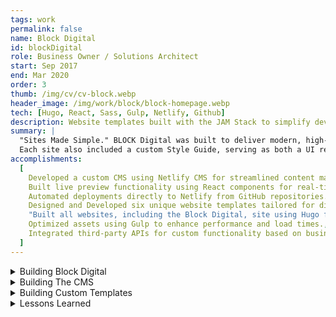 ```yaml
---
tags: work
permalink: false
name: Block Digital
id: blockDigital
role: Business Owner / Solutions Architect
start: Sep 2017
end: Mar 2020
order: 3
thumb: /img/cv/cv-block.webp
header_image: /img/work/block/block-homepage.webp
tech: [Hugo, React, Sass, Gulp, Netlify, Github]
description: Website templates built with the JAM Stack to simplify development and content management.
summary: |
  "Sites Made Simple." BLOCK Digital was built to deliver modern, high-performance, and lightweight websites using JAMstack technologies. At its core, BLOCK leveraged the Hugo Static Site Generator, where I developed reusable components—or “blocks”—that could be referenced in Markdown files to generate pages dynamically. The sites were deployed via Netlify, with a fully editable CMS powered by Netlify CMS and React.js.<br>
  Each site also included a custom Style Guide, serving as both a UI reference for clients and a developer-friendly resource with code examples, ensuring seamless content management and scalability. There were many aspects to this project but in the details below I go through what I believe are the key points that were worth sharing.
accomplishments:
  [
    Developed a custom CMS using Netlify CMS for streamlined content management.,
    Built live preview functionality using React components for real-time content editing.,
    Automated deployments directly to Netlify from GitHub repositories.,
    Designed and Developed six unique website templates tailored for different business needs.,
    "Built all websites, including the Block Digital, site using Hugo for speed and flexibility.",
    Optimized assets using Gulp to enhance performance and load times.,
    Integrated third-party APIs for custom functionality based on business requirements.,
  ]
---
```


<!-- Details -->
<details>
    <summary>Building Block Digital</summary>
    <div class="details-content">
        <div class="detail-image-wrapper" data-scrollable="true">
            <div class="scroll-container" tabindex="0" role="region" aria-label="Scrollable image content">
                <img src="/img/work/block/block-homepage.webp" alt="Block Digital website" loading="lazy">
            </div>
            <div class="scroll-indicator">
                <em><span class="sr-only">This Section is</span> Scrollable</em>
            </div>
        </div>
        <h3>Forming the Idea</h3>
        <p>
            I wanted to create a faster, simpler, and cheaper way to develop and deploy sites for small businesses. I wanted to avoid the headache of developing and maintaining Wordpress sites. Scaling this into a viable business was my first goal, but my second goal was to experiment with <strong>JAMstack</strong> technologies and see exactly what was possible. I wanted to "productize" web services. The main product being website development. Other services I wanted to offer were:
        </p>
        <ul role="list">
            <li>Web Design</li>
            <li>Brand Strategy</li>
            <li>Digital Marketing</li>
            <li>Site Audits</li>
        </ul>
        <p>
            Web Design would be provided by the <a href="https://www.manypixels.co/" title="Go to ManyPixels website" target="_blank">ManyPixels</a> design agency. I leaned on my own professional experience to provide Brand Strategy and Site Audits. The idea was to work with clients to identify the goal of their existing site or brand and provide advice on how to best communicate that to their customers. For all design updates to their existing brand or site, I would lean on <strong>ManyPixels</strong>. 
        </p>
        <p>
            Digital Marketing involved providing a social media content strategy and a paid ad strategy, with the help of my better half, <strong>Celeste Fondeur</strong>, who has professional experience as a content writer and social media strategist.
        </p>
        <div class="detail-image-wrapper" data-scrollable="true">
            <div class="scroll-container" tabindex="0" role="region" aria-label="Scrollable image content">
                <img src="/img/work/block/blockPlans.webp" alt="Block Digital website" loading="lazy">
            </div>
            <div class="scroll-indicator">
                <em><span class="sr-only">This Section is</span> Scrollable</em>
            </div>
        </div>
        <h3>How Tech Informed Pricing</h3>
        <p>
            The goal of the pricing strategy was to market for volume. With a lower price point, I would be able to gain more clients. The turnaround time would be much faster given the simpler tech stack. I would utilize <strong>ManyPixels</strong> to create templates that would fit most small business needs.
        </p>
        <p>
            I would upsell based on the number of revisions, which I priced as "Site Monitoring." If the customer wanted something completely custom-built, the price was determined after a conversation with them. This could include, and in fact did, working with customers who had completely different tech stacks and tech needs.
        </p>
        <h3>Choosing the JAMStack</h3>
        <p>
            The <strong>JAMstack</strong> (JavaScript, APIs, and Markdown) is a modern web architecture commonly used with <strong>static site generators</strong> like <a href="https://gohugo.io/" title="Go To Hugo Website" target="_blank">Hugo</a> and <a href="https://www.11ty.dev/" title="Go To 11ty Website" target="_blank">11ty</a>. These tools convert Markdown files into HTML at build time, eliminating the need for a server-side language like <abbr title="Personal Home Page Hypertext Preprocessor">PHP</abbr>. This approach allows for reusable templates and a highly efficient deployment process.
        </p>
        <p>
            To deploy these sites, I simply pushed each project to a dedicated <strong>GitHub repository</strong> and connected it to <strong>Netlify</strong>. With minimal setup, any updates pushed to GitHub would trigger an automatic build and deployment.
        </p>
        <p>
            Netlify also provided a <strong>Git-based CMS</strong>, originally called <strong>Netlify CMS</strong> (now <a href="https://decapcms.org/docs/intro/" target="_blank" title="Go to Decap CMS website">Decap CMS</a>). Unlike traditional databases, Decap CMS stores content directly in a Git repository, making it a lightweight solution perfect for small business marketing sites.
        </p>
        <div class="detail-image-wrapper">
            <img src="/img/work/block/block-jamstack-diagram.webp" alt="A rough diagram of How the Hugo Static Site Generator, Netlify, and Netlify CMS technologies work together" loading="lazy">
        </div>
        <p>
            To enhance the CMS experience, I built <strong>custom <a href="https://react.dev/" title="Go to React.js website" target="_blank">React</a> components</strong> for the preview window, ensuring a 1:1 representation of the final website. This approach eliminated the need for paid hosting, as there was no PHP backend to maintain. Any additional functionality—such as social media feeds or event calendars—was handled through <strong>third-party APIs</strong>.
        </p>
        <p>
            I chose <strong>Hugo</strong> as the static site generator due to its <strong>blazing-fast build times</strong>. I also created multiple <strong>pre-built templates</strong> tailored to different business needs. The end result was 
            a highly adaptable system that provided small businesses with cost-effective, low-maintenance websites requiring 
            minimal configuration.
        </p>
        <p>
            Next, I'll dive into the <strong>technical details</strong> behind the CMS and custom templates, followed by key <strong>lessons learned</strong> from building Block Digital.
        </p>
    </div>
</details>
<details>
    <summary>Building The CMS</summary>
    <div class="details-content">
        <div class="detail-image-wrapper">
            <img src="/img/work/block/block-config-columns.webp" alt="Config File for Netlify CMS" loading="lazy">
        </div>
        <h3>The CMS Config</h3>
        <p>
            Netlify CMS relies on a <code>config.yml</code> file to define its behavior, specifying where content is stored, how collections are structured, and how the editing interface is configured. The core of this setup revolves around <code>collections</code> and <code>fields</code>, which determine what content can be edited and the specific fields available for each type of content.
        </p>
        <p>
            Each field is defined by a <code>widget</code> property, which determines the type of input used. Some common widgets include:
        </p>
        <ul role="list">
            <li><code>string</code> – Basic text input</li>
            <li><code>boolean</code> – A simple true/false toggle</li>
            <li><code>image</code> – File upload for images</li>
            <li><code>list</code> – A repeatable set of items</li>
            <li><code>object</code> – A container for grouping multiple fields</li>
        </ul>
        <p>
            The <code>object</code> widget is especially powerful because it allows nesting multiple widgets under a single field. You can even nest other <code>object</code> widgets, making it ideal for structured content.
        </p>
        <h3>Structuring Pages and Components</h3>
        <p>
            I structured each page of the website as a collection and used appropriate field widgets to build out the content. The key to flexibility was leveraging <code>list</code> and <code>object</code> fields to create <strong>nested components and multi-column layouts</strong>.
        </p>
        <p>
            To enable this, I added a <code>list</code> field called <code>components</code>. Each component within this list was an <code>object</code> containing elements such as:
        </p>
        <ul role="list">
            <li>Buttons</li>
            <li>Content (Rich Text / Markdown)</li>
            <li>Images</li>
            <li>Forms</li>
        </ul>
        <p>
            For more complex layouts, I introduced "nested columns," which allowed additional components inside them. This created a flexible system where users could build intricate layouts directly from the CMS.
        </p>
        <div class="detail-image-wrapper">
            <img src="/img/work/block/block-cms-column.webp" alt="Config File for Netlify CMS" loading="lazy">
        </div>
        <h3>Custom Attributes and Styling</h3>
        <p>
            To allow users to customize styles and attributes, I added a <code>list</code> widget called <code>attributes</code> to most elements. This let users define custom attributes and values as needed. 
        </p>
        <p>
            Additionally, column elements accepted a string of class names, making it easy to apply custom styles—such as defining column widths in a CSS grid system.
        </p>
        <h3>Creating the CMS Interface</h3>
        <p>
            The CMS interface itself required a dedicated HTML file at <code>/static/admin/index.html</code>, which acted as a <strong>single-page application (SPA)</strong>. Netlify CMS provided an option to extend the interface with custom React components, making it possible to preview content inside the CMS.
        </p>
        <div class="detail-image-wrapper">
            <img src="/img/work/block/block-cms-blog.webp" alt="Config File for Netlify CMS" loading="lazy">
        </div>
        <p>
            Inside the <code>static/admin/previews/</code> directory, I created preview components for the blog and general page layouts. Then, in a <code>preview.js</code> file, I registered them with the CMS:
        </p>

```js
//Import Previews
import SitePagePreview from "./SitePagePreview.js";
import BlogPagePreview from "./BlogPagePreview.js";
import HeaderPreview from "./HeaderPreview.js";
import NavigationPreview from "./NavigationPreview.js";
import FooterPreview from "./FooterPreview.js";
import SettingsPreview from "./SettingsPreview.js";

//Preview Style
CMS.registerPreviewStyle("../../css/style.css");

//Preview Pages
CMS.registerPreviewTemplate("site", SitePagePreview);
CMS.registerPreviewTemplate("blog", BlogPagePreview);
CMS.registerPreviewTemplate("footer", HeaderPreview);
CMS.registerPreviewTemplate("navigation", NavigationPreview);
CMS.registerPreviewTemplate("footer", FooterPreview);
CMS.registerPreviewTemplate("settings", SettingsPreview);
```

        <p>
            This approach ensured that the preview inside the CMS closely matched the live website. The site's assets, including JavaScript bundles and minified CSS, were handled with Gulp.js for optimization. (Today, alternative tools like Vite or esbuild provide more modern asset bundling solutions.)
        </p>
        <p>
            While this CMS setup successfully met my goals, it also introduced some challenges—such as styling limitations and CMS-specific quirks—which I'll discuss in the <strong>Lessons Learned</strong> section.
        </p>
    </div>

</details>
<details>
    <summary>Building Custom Templates</summary>
    <div class="details-content">
        <div class="detail-image-wrapper">
            <img src="/img/work/block/block-markdown-code.webp" alt="Screenshot of Block Digital’s Markdown code configuration for Netlify CMS" loading="lazy">
        </div>
        <h3>Configuring Markdown Files</h3>
        <!-- <p>
            In the previous section, <strong>"Building the CMS,"</strong> I discussed how Netlify CMS reads a configuration file to generate editable fields for users. Now, I'll explain how Netlify interacts with Hugo's markdown files to build pages.
        </p> -->
        <p>
            Like many static site generators (SSGs), Hugo uses markdown files in combination with layout templates to generate pages. The markdown files store content and metadata, while layout files determine how the content is displayed. The front matter in a markdown file specifies which layout should be used. 
        </p>
        <p>
            Typically, there is a <code>list</code> layout for blogs and a <code>single</code> layout for individual pages. Sections, columns, components, and attributes are defined in the markdown content in the same way they are structured in the CMS configuration. At build time, Hugo parses the markdown metadata, selects the appropriate template, and renders the final page. 
        </p>
        <h3>Converting Markdown to HTML</h3>
        <p>
            Inside these templates, you can include logic to iterate through the markdown data. Since Hugo’s front matter supports structured data formats like <abbr title="Yet Another Markup Language">YAML</abbr>, you can define arrays and objects, making them accessible within the template.
        </p>
        <div class="detail-image-wrapper">
            <img src="/img/work/block/block-component-code.webp" alt="Example of Hugo template rendering components from markdown data" loading="lazy">
        </div>
        <p>
            Once I ensured that the markdown structure in my content file matched the Netlify CMS <code>config.yml</code> file, it was just a matter of rendering the appropriate HTML. For both the <code>single.html</code> and the <code>list.html</code> files within <code>layouts/_default/</code>, I iterated through the markdown data structure specified in each content file. The template itself checks to see if a section or component exists, then builds the HTML accordingly.
        </p>
        <p>
            This ensured that any updates made in the CMS editor were reflected in the generated site. In essence, the entire site structure existed as data—so all we were doing was manipulating data to render HTML. 
        </p>
        <h3>Building The Templates</h3>
        <p>
            Building the templates themselves was straightforward. Once the structure was in place, I could create almost any layout. Since I was working solo, I didn't have a dedicated <abbr title="User Experience">UX</abbr> designer, so I partnered with an external agency, <strong>ManyPixels</strong>.
        </p>
        <div class="detail-image-wrapper" data-scrollable="true">
            <div class="scroll-container" tabindex="0" role="region" aria-label="Scrollable image content">
                <img src="/img/work/block/blockTemplate.webp" alt="Screenshot of Block Digital’s template selection page, displaying available website layouts" loading="lazy">
            </div>
            <div class="scroll-indicator">
                <em><span class="sr-only">This Section is</span> Scrollable</em>
            </div>
        </div>
        <p>
            They designed six flexible layouts that could be adapted to fit various businesses—including the design for the Block Digital website. Once the designs were complete, I handled the development, ensuring that all websites were fully responsive and accessible on all devices. The image above showcases the 'StoreFront' layout, designed to be suitable for most small businesses.
        <h3>Adding a Style Guide</h3>
        <p>
            Lastly, I wanted to include a style guide with each website. Why? If a client ever wanted to modify the layout of their site—not just the content—I wanted them to have a reference.
        </p>
        <div class="detail-image-wrapper" data-scrollable="true">
            <div class="scroll-container" tabindex="0" role="region" aria-label="Scrollable image content">
                <img src="/img/work/block/blockDLS2.webp" alt="Example of Block Digital’s storefront template, showing a preview of an e-commerce layout" loading="lazy">
            </div>
            <div class="scroll-indicator">
                <em><span class="sr-only">This Section is</span> Scrollable</em>
            </div>
        </div>
        <p>
            The style guide showcased all available components, such as form elements and buttons, along with guidelines on typography, colors, and accessibility best practices (including ADA compliance).
        </p>
        <p>
            By incorporating these guidelines, I ensured that clients had full control over their site's visual identity while maintaining consistency and usability. Best case scenario.
        </p>
    </div>
</details>
<details>
    <summary>Lessons Learned</summary>
    <div class="details-content">
        <p>
            Block Digital was a fun and ambitious project, but ultimately, it was not sustainable. It served as a tech demo showcasing what was possible with this stack. I learned that you could mimic a traditional CMS—including live previews—using Netlify and the JAMstack. These technologies saved time and money, but as I quickly realized, good technology alone does not make a successful business.
        </p>
        <h3>Lesson One: Good Tech <span style="font-size: var(--font-size-h2)">≠</span> Good User Experience.</h3>
        <p>
            While Netlify CMS provided a powerful way to structure content using nested fields, the user experience was far from ideal. Users had to navigate deeply nested dropdowns to find the fields they needed, making content management cumbersome. This was less a limitation of Netlify itself and more a result of my design choices. In hindsight, I wish there had been a more intuitive way to visualize nested fields—perhaps something Decap CMS has improved upon.
        </p>
        <h3>Lesson Two: The Difference Between a Service and a Product is TIME.</h3>
        <p>
            My original goal as a business owner was to create a tech stack so simple that I could customize and deploy a website within three days—just add the company name, upload assets, update copy, and launch. In reality, clients often require multiple revisions. During my time as a Sr. Frontend Developer at <a href="https://union.co/" title="Go To Union.co website">Union.co</a>, a high-end digital marketing agency in Charlotte, NC, I learned about the <strong>AOR</strong> ("Agency of Record") model, where agencies keep clients on retainer. This approach allows clients a set number of revisions while ensuring the agency's time and resources are used efficiently. If I had adopted a similar model, it could have helped balance client needs with sustainable business practices.
        </p>
        <h3>Lesson Three: Simplicity is Subjective.</h3>
        <p>
            What seems simple to a developer—nested columns, attributes, and components—may not be simple to a client. Many clients were already familiar with widely used platforms like WordPress or newer solutions like Squarespace. Introducing an alternative CMS, even if technically superior or more cost-effective, often added complexity rather than solving a problem for them. One client asked if I built Squarespace templates, another asked if I used WordPress, and one required WordPress due to their business needs. This experience led me to my next realization...
        </p>
        <h3>Lesson Four: Maybe You Shouldn't Reinvent the Wheel.</h3>
        <p>
            Just because you <i>can</i> build something doesn’t mean you <em>should</em>. If the business goal is to create websites quickly, it's essential to research all available technologies before reinventing the wheel. Ironically, my highest-paying client <em>required</em> me to build and update WordPress templates instead of using a custom solution. It spoke volumes that a larger agency like <strong>Union.co</strong> also relied on WordPress, alongside other PHP-based CMSs like Craft. Ultimately, the best choice is the one that aligns with both your business goals and your clients' needs. Overengineering can be a costly mistake.
        </p>
    </div>
</details>
